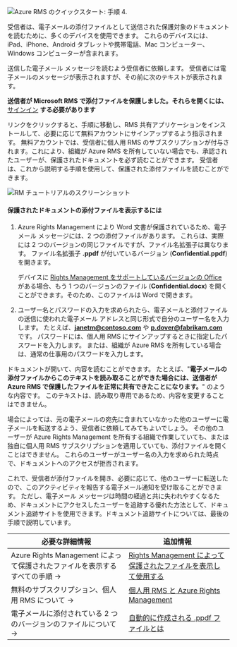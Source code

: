 ![Azure RMS のクイックスタート: 手順 4.](../media/AzRMS_QuickStartSteps4.PNG)

受信者は、電子メールの添付ファイルとして送信された保護対象のドキュメントを読むために、多くのデバイスを使用できます。 これらのデバイスには、iPad、iPhone、Android タブレットや携帯電話、Mac コンピューター、Windows コンピューターが含まれます。

送信した電子メール メッセージを読むよう受信者に依頼します。 受信者には電子メールのメッセージが表示されますが、その前に次のテキストが表示されます。

**送信者が Microsoft RMS で添付ファイルを保護しました。それらを開くには、**[サインイン](http://aka.ms/rms)
      **する必要があります**

リンクをクリックすると、手順に移動し、RMS 共有アプリケーションをインストールして、必要に応じて無料アカウントにサインアップするよう指示されます。 無料アカウントでは、受信者に個人用 RMS のサブスクリプションが付与されます。これにより、組織が Azure RMS を所有していない場合でも、承認されたユーザーが、保護されたドキュメントを必ず読むことができます。 受信者は、これから説明する手順を使用して、保護された添付ファイルを読むことができます。

![RM チュートリアルのスクリーンショット](../media/AzRMS_Tutorial_4_Screenshots.png)

#### 保護されたドキュメントの添付ファイルを表示するには

1.  Azure Rights Management により Word 文書が保護されているため、電子メール メッセージには、2 つの添付ファイルがあります。 これらは、実際には 2 つのバージョンの同じファイルですが、ファイル名拡張子は異なります。 ファイル名拡張子 **.ppdf** が付いているバージョン (**Confidential.ppdf**) を開きます。

    デバイスに [Rights Management をサポートしているバージョンの Office](https://technet.microsoft.com/library/dn655136.aspx) がある場合、もう 1 つのバージョンのファイル (**Confidential.docx**) を開くことができます。そのため、このファイルは Word で開きます。

2.  ユーザー名とパスワードの入力を求められたら、電子メールと添付ファイルの送信に使われた電子メール アドレスと同じ形式で自分のユーザー名を入力します。 たとえば、**janetm@contoso.com** や **p.dover@fabrikam.com** です。 パスワードには、個人用 RMS にサインアップするときに指定したパスワードを入力します。 または、組織が Azure RMS を所有している場合は、通常の仕事用のパスワードを入力します。

ドキュメントが開いて、内容を読むことができます。 たとえば、"**電子メールの添付ファイルからこのテキストを読み取ることができた場合には、送信者が Azure RMS で保護したファイルを正常に共有できたことになります。**" のような内容です。 このテキストは、読み取り専用であるため、内容を変更することはできません。

場合によっては、元の電子メールの宛先に含まれていなかった他のユーザーに電子メールを転送するよう、受信者に依頼してみてもよいでしょう。 その他のユーザーが Azure Rights Management を所有する組織で作業していても、または独自に個人用 RMS サブスクリプションを適用していても、添付ファイルを開くことはできません。 これらのユーザーがユーザー名の入力を求められた時点で、ドキュメントへのアクセスが拒否されます。

これで、受信者が添付ファイルを開き、必要に応じて、他のユーザーに転送したので、このアクティビティを報告する電子メール通知を受け取ることができます。 ただし、電子メール メッセージは時間の経過と共に失われやすくなるため、ドキュメントにアクセスしたユーザーを追跡する優れた方法として、ドキュメント追跡サイトを使用できます。ドキュメント追跡サイトについては、最後の手順で説明しています。

|必要な詳細情報|追加情報|
|--------------------------------|--------------------------|
|Azure Rights Management によって保護されたファイルを表示するすべての手順   →|[Rights Management によって保護されたファイルを表示して使用する](../rms-client/sharing-app-view-use-files.md)|
|無料のサブスクリプション、個人用 RMS について   →|[個人用 RMS と Azure Rights Management](../understand-explore/rms-for-individuals.md)|
|電子メールに添付されている 2 つのバージョンのファイルについて   →|[自動的に作成される .ppdf ファイルとは](../rms-client/sharing-app-dialog-box.md)|



<!--HONumber=Apr16_HO3-->


